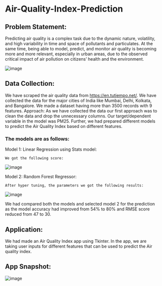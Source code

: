 # Air-Quality-Index-Prediction

## Problem Statement:
Predicting air quality is a complex task due to the dynamic nature, volatility,
and high variability in time and space of pollutants and particulates.
At the same time, being able to model, predict, and monitor air quality is becoming more and more relevant,
especially in urban areas, due to the observed critical impact of air pollution on citizens’ health and the environment.

![image](https://user-images.githubusercontent.com/65092287/100251880-46be2180-2f65-11eb-85b4-047d8aa127f0.png)
 
## Data Collection:
We have scraped the air quality data from https://en.tutiempo.net/. We have collected the data for the major cities of India like Mumbai, Delhi, Kolkata, and Bangalore. We made a dataset having more than 3500 records with 9 features.
Approach:
As we have collected the data our first approach was to clean the data and drop the unnecessary columns. Our target/dependent variable in the model was PM25. Further, we had prepared different models to predict the Air Quality Index based on different features.
### The models are as follows:
Model 1: Linear Regression using Stats model:

    We got the following score:
![image](https://user-images.githubusercontent.com/65092287/100253751-80902780-2f67-11eb-8686-483cf36f6073.png)

Model 2: Random Forest Regressor:

    After hyper tuning, the parameters we got the following results:
![image](https://user-images.githubusercontent.com/65092287/100253783-8d148000-2f67-11eb-8bae-9b1ad628da46.png)

 
We had compared both the models and selected model 2 for the prediction as the model accuracy had improved from 54% to 80% and RMSE score reduced from 47 to 30.
 
## Application:
We had made an Air Quality Index app using Tkinter. In the app, we are taking user inputs for different features that can be used to predict the Air quality index.

## App Snapshot:
 
![image](https://user-images.githubusercontent.com/65092287/100254247-10ce6c80-2f68-11eb-88b2-4d8125bf2ac8.png)
